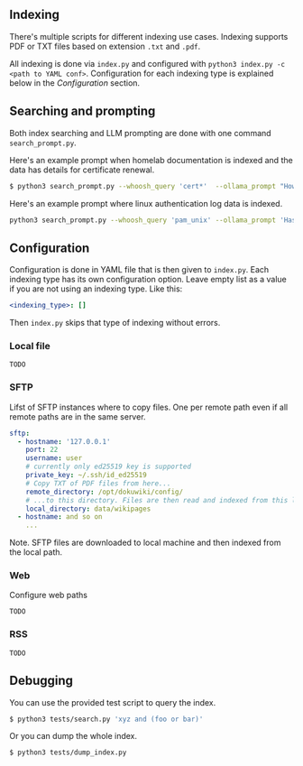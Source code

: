 ## Indexing

There's multiple scripts for different indexing use cases.
Indexing supports PDF or TXT files based on extension `.txt` and `.pdf`.

All indexing is done via `index.py` and configured with `python3 index.py -c <path to YAML conf>`.
Configuration for each indexing type is explained below in the *Configuration* section.

## Searching and prompting

Both index searching and LLM prompting are done with one command `search_prompt.py`.
  
Here's an example prompt when homelab documentation is indexed and the data has details for certificate renewal.

```bash
$ python3 search_prompt.py --whoosh_query 'cert*'  --ollama_prompt "How do I renew certificate in my homelab?" --model myllama3.2_3b
```

Here's an example prompt where linux authentication log data is indexed.

```bash
python3 search_prompt.py --whoosh_query 'pam_unix' --ollama_prompt 'Has there been any authentication related anomalies? State list of anomalies with dates and usernames' -c conf/config.yaml
```


## Configuration

Configuration is done in YAML file that is then given to `index.py`.
Each indexing type has its own configuration option. Leave empty list as a value if you are not using an indexing type. Like this:

```yaml
<indexing_type>: []
```

Then `index.py` skips that type of indexing without errors.

### Local file

`TODO`

### SFTP

Lifst of SFTP instances where to copy files. One per remote path even if all remote paths are in the same server.

```yaml
sftp:
  - hostname: '127.0.0.1'
    port: 22
    username: user
    # currently only ed25519 key is supported
    private_key: ~/.ssh/id_ed25519
    # Copy TXT of PDF files from here...
    remote_directory: /opt/dokuwiki/config/
    # ...to this directory. Files are then read and indexed from this local path.
    local_directory: data/wikipages
  - hostname: and so on
    ...
```

Note. SFTP files are downloaded to local machine and then indexed from the local path.

### Web

Configure web paths

`TODO`

### RSS

`TODO`

## Debugging

You can use the provided test script to query the index.


```bash
$ python3 tests/search.py 'xyz and (foo or bar)'
```

Or you can dump the whole index.

```bash
$ python3 tests/dump_index.py
```
